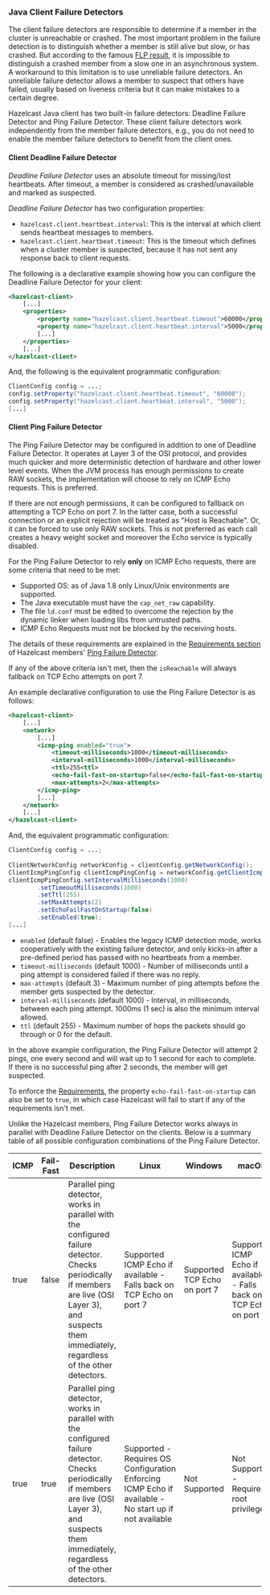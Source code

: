 ### Java Client Failure Detectors

The client failure detectors are responsible to determine if a member in the cluster is unreachable or crashed. The most important problem in the failure detection is to distinguish whether a member is still alive but slow, or has crashed. But according to the famous [FLP result](http://dl.acm.org/citation.cfm?doid=3149.214121), it is impossible to distinguish a crashed member from a slow one in an asynchronous system. A workaround to this limitation is to use unreliable failure detectors. An unreliable failure detector allows a member to suspect that others have failed, usually based on liveness criteria but it can make mistakes to a certain degree.

Hazelcast Java client has two built-in failure detectors: Deadline Failure Detector and Ping Failure Detector. These client failure detectors work independently from the member failure detectors, e.g., you do not need to enable the member failure detectors to benefit from the client ones.

#### Client Deadline Failure Detector

_Deadline Failure Detector_ uses an absolute timeout for missing/lost heartbeats. After timeout, a member is considered as crashed/unavailable and marked as suspected.

_Deadline Failure Detector_ has two configuration properties:

- `hazelcast.client.heartbeat.interval`: This is the interval at which client sends heartbeat messages to members. 
- `hazelcast.client.heartbeat.timeout`: This is the timeout which defines when a cluster member is suspected, because it has not sent any response back to client requests.

The following is a declarative example showing how you can configure the Deadline Failure Detector for your client:


```xml
<hazelcast-client>
    [...]
	<properties>
        <property name="hazelcast.client.heartbeat.timeout">60000</property>
        <property name="hazelcast.client.heartbeat.interval">5000</property>
        [...]
    </properties>
    [...]
</hazelcast-client>
```

And, the following is the equivalent programmatic configuration:

```java
ClientConfig config = ...;
config.setProperty("hazelcast.client.heartbeat.timeout", "60000");
config.setProperty("hazelcast.client.heartbeat.interval", "5000");
[...]
```


#### Client Ping Failure Detector

The Ping Failure Detector may be configured in addition to one of Deadline Failure Detector. It operates at Layer 3 of the OSI protocol, and provides much quicker and more deterministic detection of hardware and other lower level events. 
When the JVM process has enough permissions to create RAW sockets, the implementation will choose to rely on ICMP Echo requests. This is preferred.

If there are not enough permissions, it can be configured to fallback on attempting a TCP Echo on port 7. In the latter case, both a successful connection or an explicit rejection will be treated as "Host is Reachable". Or, it can be forced to use only RAW sockets. This is not preferred as each call creates a heavy weight socket and moreover the Echo service is typically disabled. 

For the Ping Failure Detector to rely **only** on ICMP Echo requests, there are some criteria that need to be met:

- Supported OS: as of Java 1.8 only Linux/Unix environments are supported.
- The Java executable must have the `cap_net_raw` capability.
- The file `ld.conf` must be edited to overcome the rejection by the dynamic linker when loading libs from untrusted paths.
- ICMP Echo Requests must not be blocked by the receiving hosts.

The details of these requirements are explained in the [Requirements section](#requirements-and-linux-unix-configuration) of Hazelcast members' [Ping Failure Detector](#ping-failure-detector).


If any of the above criteria isn't met, then the `isReachable` will always fallback on TCP Echo attempts on port 7.

An example declarative configuration to use the Ping Failure Detector is as follows:

```xml
<hazelcast-client>
    [...]
    <network>
        [...]
        <icmp-ping enabled="true">
            <timeout-milliseconds>1000</timeout-milliseconds>
            <interval-milliseconds>1000</interval-milliseconds>
            <ttl>255<ttl>
            <echo-fail-fast-on-startup>false</echo-fail-fast-on-startup>
            <max-attempts>2</max-attempts>
        </icmp-ping>
        [...]
    </network>
    [...] 
</hazelcast-client>  

```

And, the equivalent programmatic configuration:

```java
ClientConfig config = ...;
 
ClientNetworkConfig networkConfig = clientConfig.getNetworkConfig();
ClientIcmpPingConfig clientIcmpPingConfig = networkConfig.getClientIcmpPingConfig();
clientIcmpPingConfig.setIntervalMilliseconds(1000)
        .setTimeoutMilliseconds(1000)
        .setTtl(255)
        .setMaxAttempts(2)
        .setEchoFailFastOnStartup(false)
        .setEnabled(true);
[...]
```

- `enabled` (default false) - Enables the legacy ICMP detection mode, works cooperatively with the existing failure detector, and only kicks-in after a pre-defined period has passed with no heartbeats from a member.
- `timeout-milliseconds` (default 1000) - Number of milliseconds until a ping attempt is considered failed if there was no reply.
- `max-attempts` (default 3) - Maximum number of ping attempts before the member gets suspected by the detector.
- `interval-milliseconds` (default 1000) - Interval, in milliseconds, between each ping attempt. 1000ms (1 sec) is also the minimum interval allowed.
- `ttl` (default 255) - Maximum number of hops the packets should go through or 0 for the default.

In the above example configuration, the Ping Failure Detector will attempt 2 pings, one every second and will wait up to 1 second for each to complete. If there is no successful ping after 2 seconds, the member will get suspected.

To enforce the [Requirements](#requirements-and-linux-unix-configuration), the property `echo-fail-fast-on-startup` can also be set to `true`, in which case Hazelcast will fail to start if any of the requirements
isn't met.


Unlike the Hazelcast members, Ping Failure Detector works always in parallel with Deadline Failure Detector on the clients.
Below is a summary table of all possible configuration combinations of the Ping Failure Detector.

| ICMP  	| Fail-Fast 	| Description                                                                                                                                                                                                                                                                                                                                   | Linux                                                                                                  	| Windows                       	| macOS                                                                	|
|-------	|-----------	|---------------------------------------------------------------------------------------------------------------------------------------------------------------------------------------------------------------------------------------------------------------------------------------------------------------------------------------------- |--------------------------------------------------------------------------------------------------------	|-------------------------------	|----------------------------------------------------------------------	|
| true  	| false     	| Parallel ping detector, works in parallel with the configured failure detector. Checks periodically if members are live (OSI Layer 3), and suspects them immediately, regardless of the other detectors.                      	                                                                                                            | Supported  ICMP Echo if available - Falls back on TCP Echo on port 7                                   	| Supported  TCP Echo on port 7 	| Supported  ICMP Echo if available - Falls back on TCP Echo on port 7 	|
| true  	| true      	| Parallel ping detector, works in parallel with the configured failure detector. Checks periodically if members are live (OSI Layer 3), and suspects them immediately, regardless of the other detectors.                      	                                                                                                            | Supported - Requires OS Configuration  Enforcing ICMP Echo if available - No start up if not available 	| Not Supported                 	| Not Supported - Requires root privileges                            	|